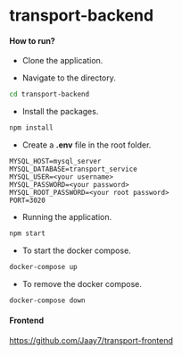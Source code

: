 # transport-backend

#### How to run?

- Clone the application.

- Navigate to the directory.
```sh
cd transport-backend
```
- Install the packages.
```sh
npm install
```
- Create a <b>.env</b> file in the root folder.
```
MYSQL_HOST=mysql_server
MYSQL_DATABASE=transport_service
MYSQL_USER=<your username>
MYSQL_PASSWORD=<your password>
MYSQL_ROOT_PASSWORD=<your root password>
PORT=3020
```
- Running the application.
```sh
npm start
```
- To start the docker compose.
```sh
docker-compose up
```
- To remove the docker compose.
```sh
docker-compose down
```

#### Frontend
https://github.com/Jaay7/transport-frontend
